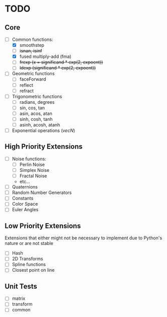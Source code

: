 # TODO

## Core
- [ ] Common functions:
    - [x] smoothstep
    - [ ] ~~isnan, isinf~~
    - [x] fused multiply-add (fma)
    - [ ] ~~frexp (x = significand * exp(2, expoent))~~
    - [ ] ~~ldexp (significand * exp(2, expoent))~~
- [ ] Geometric functions
    - [ ] faceForward
    - [ ] reflect
    - [ ] refract
- [ ] Trigonometric functions
    - [ ] radians, degrees
    - [ ] sin, cos, tan
    - [ ] asin, acos, atan
    - [ ] sinh, cosh, tanh
    - [ ] asinh, acosh, atanh
- [ ] Exponential operations (_vecN_)

## High Priority Extensions
- [ ] Noise functions:
    - [ ] Perlin Noise
    - [ ] Simplex Noise
    - [ ] Fractal Noise
    - etc...
- [ ] Quaternions
- [ ] Random Number Generators
- [ ] Constants
- [ ] Color Space
- [ ] Euler Angles

## Low Priority Extensions
Extensions that either might not be necessary to implement due to Python's nature or are not stable

- [ ] Hash
- [ ] 2D Transforms
- [ ] Spline functions
- [ ] Closest point on line

## Unit Tests
- [ ] matrix
- [ ] transform
- [ ] common
